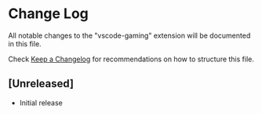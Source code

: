 # Change Log

All notable changes to the "vscode-gaming" extension will be documented in this file.

Check [Keep a Changelog](http://keepachangelog.com/) for recommendations on how to structure this file.

## [Unreleased]

- Initial release